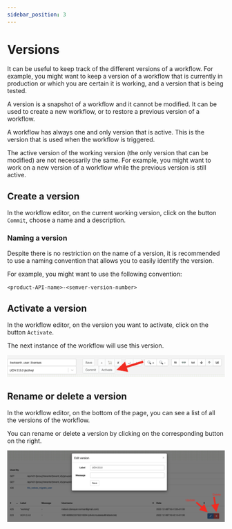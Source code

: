 ```yaml
---
sidebar_position: 3
---
```


# Versions

It can be useful to keep track of the different versions of a workflow. For example, you might want to keep a version of a workflow that is currently in production or which you are certain it is working, and a version that is being tested.

A version is a snapshot of a workflow and it cannot be modified. It can be used to create a new workflow, or to restore a previous version of a workflow.

A workflow has always one and only version that is active. This is the version that is used when the workflow is triggered.

The active version of the working version (the only version that can be modified) are not necessarily the same. For example, you might want to work on a new version of a workflow while the previous version is still active.

## Create a version

In the workflow editor, on the current working version, click on the button `Commit`, choose a name and a description.

### Naming a version

Despite there is no restriction on the name of a version, it is recommended to use a naming convention that allows you to easily identify the version.

For example, you might want to use the following convention:

```
<product-API-name>-<semver-version-number>
```

## Activate a version

In the workflow editor, on the version you want to activate, click on the button `Activate`.

The next instance of the workflow will use this version.

![activate version](img/activate-version.png "activate version")

## Rename or delete a version

In the workflow editor, on the bottom of the page, you can see a list of all the versions of the workflow.

You can rename or delete a version by clicking on the corresponding button on the right.

![rename delete versions](img/rename-delete-versions.png "rename delete versions")
